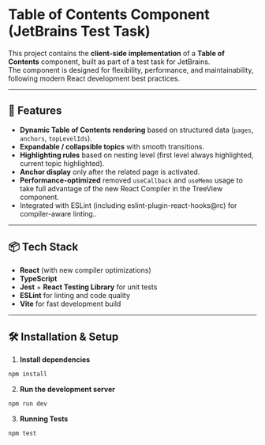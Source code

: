 # Table of Contents Component (JetBrains Test Task)

This project contains the **client-side implementation** of a **Table of Contents** component, built as part of a test task for JetBrains.  
The component is designed for flexibility, performance, and maintainability, following modern React development best practices.

---

## 🚀 Features

- **Dynamic Table of Contents rendering** based on structured data (`pages`, `anchors`, `topLevelIds`).
- **Expandable / collapsible topics** with smooth transitions.
- **Highlighting rules** based on nesting level (first level always highlighted, current topic highlighted).
- **Anchor display** only after the related page is activated.
- **Performance-optimized** removed `useCallback` and `useMemo` usage to take full advantage of the new React Compiler in the TreeView component.
- Integrated with ESLint (including eslint-plugin-react-hooks@rc) for compiler-aware linting..

---

## 📦 Tech Stack

- **React** (with new compiler optimizations)
- **TypeScript**
- **Jest** + **React Testing Library** for unit tests
- **ESLint** for linting and code quality
- **Vite** for fast development build

---

## 🛠 Installation & Setup

1. **Install dependencies**

```bash
npm install
```

2. **Run the development server**

```bash
npm run dev
```

3. **Running Tests**

```bash
npm test
```
